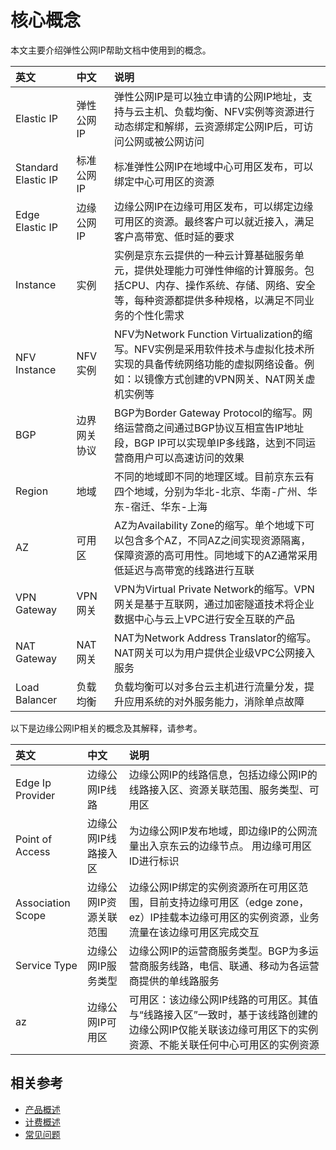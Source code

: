 # 核心概念
本文主要介绍弹性公网IP帮助文档中使用到的概念。

| 英文 | 中文 | 说明 |
| :- | :- | :- |
| Elastic IP | 弹性公网IP | 弹性公网IP是可以独立申请的公网IP地址，支持与云主机、负载均衡、NFV实例等资源进行动态绑定和解绑，云资源绑定公网IP后，可访问公网或被公网访问 |
| Standard Elastic IP | 标准公网IP | 标准弹性公网IP在地域中心可用区发布，可以绑定中心可用区的资源 |
| Edge Elastic IP | 边缘公网IP | 边缘公网IP在边缘可用区发布，可以绑定边缘可用区的资源。最终客户可以就近接入，满足客户高带宽、低时延的要求 |
| Instance | 实例 | 实例是京东云提供的一种云计算基础服务单元，提供处理能力可弹性伸缩的计算服务。包括CPU、内存、操作系统、存储、网络、安全等，每种资源都提供多种规格，以满足不同业务的个性化需求 |
| NFV Instance | NFV实例 | NFV为Network Function Virtualization的缩写。NFV实例是采用软件技术与虚拟化技术所实现的具备传统网络功能的虚拟网络设备。例如：以镜像方式创建的VPN网关、NAT网关虚机实例等 |
| BGP | 边界网关协议 | BGP为Border Gateway Protocol的缩写。网络运营商之间通过BGP协议互相宣告IP地址段，BGP IP可以实现单IP多线路，达到不同运营商用户可以高速访问的效果 |
| Region | 地域 | 不同的地域即不同的地理区域。目前京东云有四个地域，分别为华北-北京、华南-广州、华东-宿迁、华东-上海 |
| AZ | 可用区 | AZ为Availability Zone的缩写。单个地域下可以包含多个AZ，不同AZ之间实现资源隔离，保障资源的高可用性。同地域下的AZ通常采用低延迟与高带宽的线路进行互联 |
| VPN Gateway | VPN网关 | VPN为Virtual Private Network的缩写。VPN网关是基于互联网，通过加密隧道技术将企业数据中心与云上VPC进行安全互联的产品 |
| NAT Gateway | NAT网关 | NAT为Network Address Translator的缩写。NAT网关可以为用户提供企业级VPC公网接入服务 |
| Load Balancer | 负载均衡 | 负载均衡可以对多台云主机进行流量分发，提升应用系统的对外服务能力，消除单点故障 |

以下是边缘公网IP相关的概念及其解释，请参考。

| 英文 | 中文 | 说明 |
| :- | :- | :- |
| Edge Ip Provider | 边缘公网IP线路 | 边缘公网IP的线路信息，包括边缘公网IP的线路接入区、资源关联范围、服务类型、可用区 |
| Point of Access | 边缘公网IP线路接入区 | 为边缘公网IP发布地域，即边缘IP的公网流量出入京东云的边缘节点。 用边缘可用区ID进行标识 |
| Association Scope| 边缘公网IP资源关联范围 | 边缘公网IP绑定的实例资源所在可用区范围，目前支持边缘可用区（edge zone，ez）IP挂载本边缘可用区的实例资源，业务流量在该边缘可用区完成交互|
| Service Type | 边缘公网IP服务类型 | 边缘公网IP的运营商服务类型。BGP为多运营商服务线路，电信、联通、移动为各运营商提供的单线路服务 |
| az | 边缘公网IP可用区 | 可用区：该边缘公网IP线路的可用区。其值与“线路接入区”一致时，基于该线路创建的边缘公网IP仅能关联该边缘可用区下的实例资源、不能关联任何中心可用区的实例资源 |

## 相关参考
- [产品概述](Product-Overview.md)
- [计费概述](../Pricing/Billing-Overview.md)
- [常见问题](../FAQ/FAQ.md)
